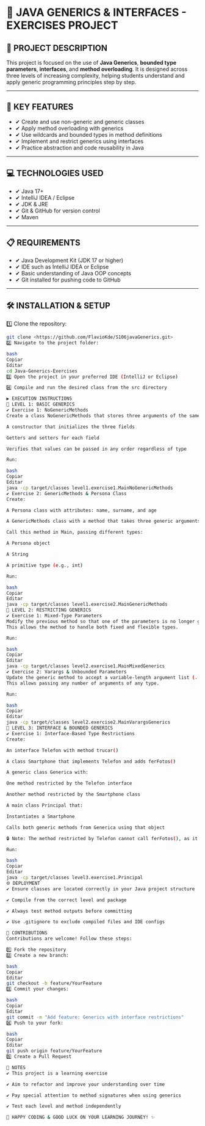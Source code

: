 # 📂 JAVA GENERICS & INTERFACES - EXERCISES PROJECT

## 📄 PROJECT DESCRIPTION

This project is focused on the use of **Java Generics**, **bounded type parameters**, **interfaces**, and **method overloading**. It is designed across three levels of increasing complexity, helping students understand and apply generic programming principles step by step.

---

## 🔹 KEY FEATURES

- ✔ Create and use non-generic and generic classes  
- ✔ Apply method overloading with generics  
- ✔ Use wildcards and bounded types in method definitions  
- ✔ Implement and restrict generics using interfaces  
- ✔ Practice abstraction and code reusability in Java  

---

## 💻 TECHNOLOGIES USED

- ✔ Java 17+  
- ✔ IntelliJ IDEA / Eclipse  
- ✔ JDK & JRE  
- ✔ Git & GitHub for version control
- ✔ Maven

---

## 📋 REQUIREMENTS

- ✔ Java Development Kit (JDK 17 or higher)  
- ✔ IDE such as IntelliJ IDEA or Eclipse  
- ✔ Basic understanding of Java OOP concepts  
- ✔ Git installed for pushing code to GitHub  

---

## 🛠️ INSTALLATION & SETUP

1️⃣ Clone the repository:

```bash
git clone <https://github.com/FlavioKde/S106javaGenerics.git>
2️⃣ Navigate to the project folder:

bash
Copiar
Editar
cd Java-Generics-Exercises
3️⃣ Open the project in your preferred IDE (IntelliJ or Eclipse)

4️⃣ Compile and run the desired class from the src directory

▶️ EXECUTION INSTRUCTIONS
🔹 LEVEL 1: BASIC GENERICS
✔ Exercise 1: NoGenericMethods
Create a class NoGenericMethods that stores three arguments of the same type. It includes:

A constructor that initializes the three fields

Getters and setters for each field

Verifies that values can be passed in any order regardless of type

Run:

bash
Copiar
Editar
java -cp target/classes level1.exercise1.MainNoGenericMethods
✔ Exercise 2: GenericMethods & Persona Class
Create:

A Persona class with attributes: name, surname, and age

A GenericMethods class with a method that takes three generic arguments and prints them

Call this method in Main, passing different types:

A Persona object

A String

A primitive type (e.g., int)

Run:

bash
Copiar
Editar
java -cp target/classes level1.exercise2.MainGenericMethods
🔹 LEVEL 2: RESTRICTING GENERICS
✔ Exercise 1: Mixed-Type Parameters
Modify the previous method so that one of the parameters is no longer generic.
This allows the method to handle both fixed and flexible types.

Run:

bash
Copiar
Editar
java -cp target/classes level2.exercise1.MainMixedGenerics
✔ Exercise 2: Varargs & Unbounded Parameters
Update the generic method to accept a variable-length argument list (...args) of generic type.
This allows passing any number of arguments of any type.

Run:

bash
Copiar
Editar
java -cp target/classes level2.exercise2.MainVarargsGenerics
🔹 LEVEL 3: INTERFACE & BOUNDED GENERICS
✔ Exercise 1: Interface-Based Type Restrictions
Create:

An interface Telefon with method trucar()

A class Smartphone that implements Telefon and adds ferFotos()

A generic class Generica with:

One method restricted by the Telefon interface

Another method restricted by the Smartphone class

A main class Principal that:

Instantiates a Smartphone

Calls both generic methods from Generica using that object

🔒 Note: The method restricted by Telefon cannot call ferFotos(), as it’s not part of the interface.

Run:

bash
Copiar
Editar
java -cp target/classes level3.exercise1.Principal
🌐 DEPLOYMENT
✔ Ensure classes are located correctly in your Java project structure

✔ Compile from the correct level and package

✔ Always test method outputs before committing

✔ Use .gitignore to exclude compiled files and IDE configs

🤝 CONTRIBUTIONS
Contributions are welcome! Follow these steps:

1️⃣ Fork the repository
2️⃣ Create a new branch:

bash
Copiar
Editar
git checkout -b feature/YourFeature
3️⃣ Commit your changes:

bash
Copiar
Editar
git commit -m "Add feature: Generics with interface restrictions"
4️⃣ Push to your fork:

bash
Copiar
Editar
git push origin feature/YourFeature
5️⃣ Create a Pull Request

📌 NOTES
✔ This project is a learning exercise

✔ Aim to refactor and improve your understanding over time

✔ Pay special attention to method signatures when using generics

✔ Test each level and method independently

🚀 HAPPY CODING & GOOD LUCK ON YOUR LEARNING JOURNEY! ✨

